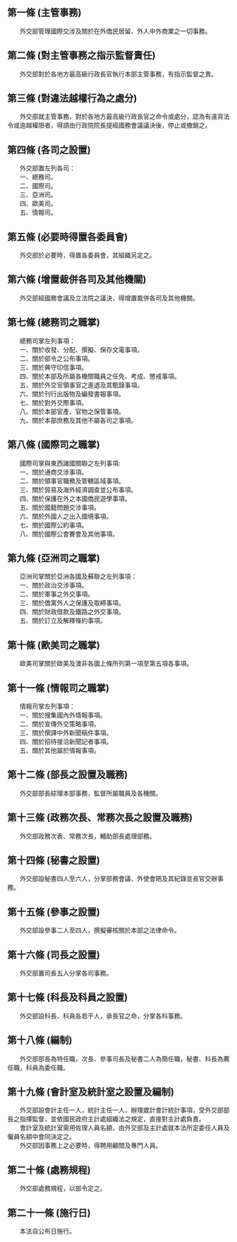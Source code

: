 第一條 (主管事務)
-----------------
　　外交部管理國際交涉及關於在外僑民居留、外人中外商業之一切事務。  


第二條 (對主管事務之指示監督責任)
---------------------------------
　　外交部對於各地方最高級行政長官執行本部主管事務，有指示監督之責。  


第三條 (對違法越權行為之處分)
-----------------------------
　　外交部就主管事務，對於各地方最高級行政長官之命令或處分，認為有違背法令或逾越權限者，得請由行政院院長提經國務會議議決後，停止或撤銷之。  


第四條 (各司之設置)
-------------------
　　外交部置左列各司：  
　　一、總務司。  
　　二、國際司。  
　　三、亞洲司。  
　　四、歐美司。  
　　五、情報司。  


第五條 (必要時得置各委員會)
---------------------------
　　外交部於必要時，得置各委員會，其組織另定之。  


第六條 (增置裁併各司及其他機關)
-------------------------------
　　外交部經國務會議及立法院之議決，得增置裁併各司及其他機關。  


第七條 (總務司之職掌)
---------------------
　　總務司掌左列事項：  
　　一、關於收發、分配、撰擬、保存文電事項。  
　　二、關於部令之公布事項。  
　　三、關於典守印信事項。  
　　四、關於本部及所屬各機關職員之任免、考成、懲戒事項。  
　　五、關於外交官領事官之進退及其甄錄事項。  
　　六、關於刊行出版物及編發書報事項。  
　　七、關於對外交際事項。  
　　八、關於本部官產、官物之保管事項。  
　　九、關於本部庶務及其他不屬各司之事項。  


第八條 (國際司之職掌)
---------------------
　　國際司掌與東西諸國關聯之左列事項:  
　　一、關於通商交涉事項。  
　　二、關於領事官職務及管轄區域事項。  
　　三、關於貿易及海外經濟調查並公布事項。  
　　四、關於保護在外之本國僑民遊學事項。  
　　五、關於國籍問題交涉事項。  
　　六、關於外國人之出入國境事項。  
　　七、關於國際公約事項。  
　　八、關於國際公會賽會及其他事項。  


第九條 (亞洲司之職掌)
---------------------
　　亞洲司掌關於亞洲各國及蘇聯之左列事項：  
　　一、關於政治交涉事項。  
　　二、關於軍事之外交事項。  
　　三、關於僑寓外人之保護及取締事項。  
　　四、關於財政借款及鐵路之外交事項。  
　　五、關於訂立及解釋條約事項。  


第十條 (歐美司之職掌)
---------------------
　　歐美司掌關於歐美及澳非各國上條所列第一項至第五項各事項。  


第十一條 (情報司之職掌)
-----------------------
　　情報司掌左列事項：  
　　一、關於搜集國內外情報事項。  
　　二、關於宣傳外交策略事項。  
　　三、關於撰譯中外新聞稿件事項。  
　　四、關於招待接洽新聞記者事項。  
　　五、關於其他屬於情報事項。  


第十二條 (部長之設置及職務)
---------------------------
　　外交部部長綜理本部事務，監督所屬職員及各機關。  


第十三條 (政務次長、常務次長之設置及職務)
-----------------------------------------
　　外交部政務次表、常務次長，輔助部長處理部務。  


第十四條 (秘書之設置)
---------------------
　　外交部設秘書四人至六人，分掌部務會議、外使會晤及其紀錄並長官交辦事務。  


第十五條 (參事之設置)
---------------------
　　外交部設參事二人至四人，撰擬審核關於本部之法律命令。  


第十六條 (司長之設置)
---------------------
　　外交部置司長五人分掌各司事務。  


第十七條 (科長及科員之設置)
---------------------------
　　外交部設科長、科員各若干人，承長官之命，分掌各科事務。  


第十八條 (編制)
---------------
　　外交部部長為特任職，次長、參事司長及秘書二人為簡任職，秘書、科長為薦任職，科員為委任職。  


第十九條 (會計室及統計室之設置及編制)
-------------------------------------
　　外交部設會計主任一人，統計主任一人，辦理歲計會計統計事項，受外交部部長之指揮監督，並依國民政府主計處組織法之規定，直接對主計處負責。  
　　會計室及統計室需用佐理人員名額，由外交部及主計處就本法所定委任人員及僱員名額中會同決定之。  
　　外交部因事務上之必要時，得聘用顧間及專門人員。  


第二十條 (處務規程)
-------------------
　　外交部處務規程，以部令定之。  


第二十一條 (施行日)
-------------------
　　本法自公布日施行。